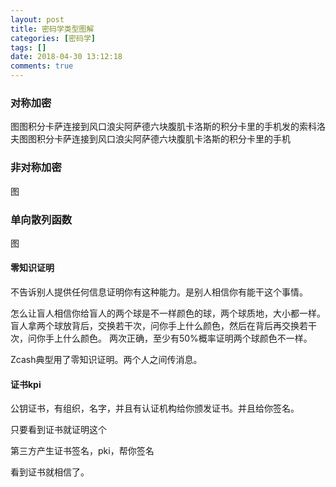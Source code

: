 ```yaml
---
layout: post
title: 密码学类型图解
categories: [密码学]
tags: []
date: 2018-04-30 13:12:18
comments: true
---
```


### 对称加密
图图积分卡萨连接到风口浪尖阿萨德六块腹肌卡洛斯的积分卡里的手机发的索科洛夫图图积分卡萨连接到风口浪尖阿萨德六块腹肌卡洛斯的积分卡里的手机

### 非对称加密
图

### 单向散列函数
图

#### 零知识证明

不告诉别人提供任何信息证明你有这种能力。是别人相信你有能干这个事情。

怎么让盲人相信你给盲人的两个球是不一样颜色的球，两个球质地，大小都一样。
盲人拿两个球放背后，交换若干次，问你手上什么颜色，然后在背后再交换若干次，问你手上什么颜色。
两次正确，至少有50%概率证明两个球颜色不一样。

Zcash典型用了零知识证明。两个人之间传消息。

#### 证书kpi

公钥证书，有组织，名字，并且有认证机构给你颁发证书。并且给你签名。

只要看到证书就证明这个

第三方产生证书签名，pki，帮你签名

看到证书就相信了。


